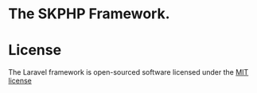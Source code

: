 # The SKPHP Framework.

# License

The Laravel framework is open-sourced software licensed under the <a href="http://opensource.org/licenses/MIT">MIT license</a>